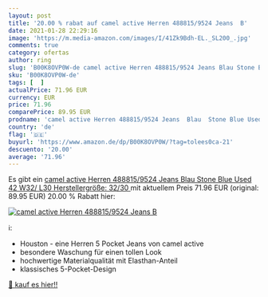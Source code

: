 ```yaml
---
layout: post
title: '20.00 % rabat auf camel active Herren 488815/9524 Jeans  B'
date: 2021-01-28 22:29:16
image: 'https://m.media-amazon.com/images/I/41Zk9Bdh-EL._SL200_.jpg'
comments: true
category: ofertas
author: ring
slug: 'B00K8OVP0W-de camel active Herren 488815/9524 Jeans Blau Stone Blue Used...'
sku: 'B00K8OVP0W-de'
tags: [  ]
actualPrice: 71.96 EUR
currency: EUR
price: 71.96
comparePrice: 89.95 EUR
prodname: 'camel active Herren 488815/9524 Jeans  Blau  Stone Blue Used 42   W32/ L30  Herstellergröße: 32/30 '
country: 'de'
flag: '🇩🇪'
buyurl: 'https://www.amazon.de/dp/B00K8OVP0W/?tag=tolees0ca-21'
descuento: '20.00'
average: '71.96'
---
```


Es gibt ein [camel active Herren 488815/9524 Jeans  Blau  Stone Blue Used 42   W32/ L30  Herstellergröße: 32/30 ](https://www.amazon.de/dp/B00K8OVP0W/?tag=tolees0ca-21) mit aktuellem Preis 71.96 EUR (original: 89.95 EUR) 20.00 % Rabatt hier:

[![camel active Herren 488815/9524 Jeans  B](https://m.media-amazon.com/images/I/41Zk9Bdh-EL._SL200_.jpg)](https://www.amazon.de/dp/B00K8OVP0W/?tag=tolees0ca-21)

ℹ️:

- Houston - eine Herren 5 Pocket Jeans von camel active
- besondere Waschung für einen tollen Look
- hochwertige Materialqualität mit Elasthan-Anteil
- klassisches 5-Pocket-Design

[🛒 kauf es hier!!](https://www.amazon.de/dp/B00K8OVP0W/?tag=tolees0ca-21)

